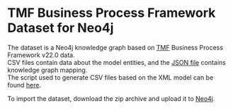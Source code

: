 # TMF Business Process Framework Dataset for Neo4j

The dataset is a Neo4j knowledge graph based on [TMF](https://www.tmforum.org/) Business Process Framework v22.0 data.  
CSV files contain data about the model entities, and the [JSON file](https://github.com/A1gord/TMF-Business-Process-Framework-Dataset-for-Neo4j/blob/main/neo4j_importer_model.json) contains knowledge graph mapping.  
The script used to generate CSV files based on the XML model can be found [here](https://colab.research.google.com/drive/1NeCpB1juofK04Ntbdtvy5Uv4W_ZZFHar?usp=sharing).  

To import the dataset, download the zip archive and upload it to [Neo4j](https://neo4j.com/).
